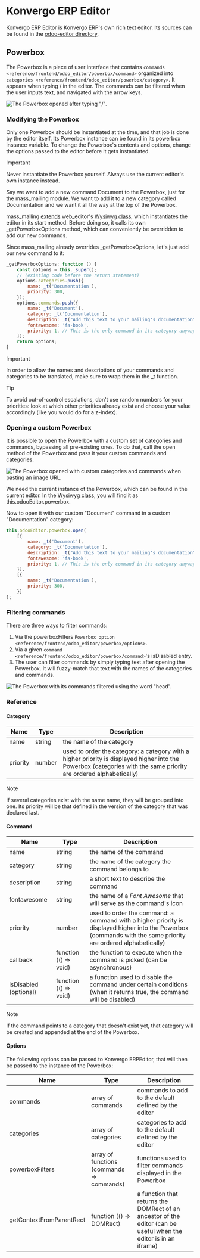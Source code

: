 # Konvergo ERP Editor

Konvergo ERP Editor is Konvergo ERP's own rich text editor. Its sources can be found in
the [odoo-editor
directory](%7BGITHUB_PATH%7D/addons/web_editor/static/src/js/editor/odoo-editor).

## Powerbox

The Powerbox is a piece of user interface that contains
`commands <reference/frontend/odoo_editor/powerbox/command>` organized
into `categories <reference/frontend/odoo_editor/powerbox/category>`. It
appears when typing <span class="title-ref">/</span> in the editor. The
commands can be filtered when the user inputs text, and navigated with
the arrow keys.

<img src="odoo_editor/powerbox.png" class="align-center"
alt="The Powerbox opened after typing &quot;/&quot;." />

### Modifying the Powerbox

Only one Powerbox should be instantiated at the time, and that job is
done by the editor itself. Its Powerbox instance can be found in its
<span class="title-ref">powerbox</span> instance variable. To change the
Powerbox's contents and options, change the options passed to the editor
before it gets instantiated.

> [!IMPORTANT]
> Never instantiate the Powerbox yourself. Always use the current
> editor's own instance instead.

<div class="example">

Say we want to add a new command <span class="title-ref">Document</span>
to the Powerbox, just for the
<span class="title-ref">mass_mailing</span> module. We want to add it to
a new category called <span class="title-ref">Documentation</span> and
we want it all the way at the top of the Powerbox.

<span class="title-ref">mass_mailing</span>
[extends](%7BGITHUB_PATH%7D/addons/mass_mailing/static/src/js/wysiwyg.js)
<span class="title-ref">web_editor</span>'s [Wysiwyg
class](%7BGITHUB_PATH%7D/addons/web_editor/static/src/js/wysiwyg/wysiwyg.js),
which instantiates the editor in its
<span class="title-ref">start</span> method. Before doing so, it calls
its own <span class="title-ref">\_getPowerboxOptions</span> method,
which can conveniently be overridden to add our new commands.

Since <span class="title-ref">mass_mailing</span> already overrides
<span class="title-ref">\_getPowerboxOptions</span>, let's just add our
new command to it:

``` javascript
_getPowerboxOptions: function () {
    const options = this._super();
    // (existing code before the return statement)
    options.categories.push({
        name: _t('Documentation'),
        priority: 300,
    });
    options.commands.push({
        name: _t('Document'),
        category: _t('Documentation'),
        description: _t("Add this text to your mailing's documentation"),
        fontawesome: 'fa-book',
        priority: 1, // This is the only command in its category anyway.
    });
    return options;
}
```

> [!IMPORTANT]
> In order to allow the names and descriptions of your commands and
> categories to be translated, make sure to wrap them in the
> <span class="title-ref">\_t</span> function.

> [!TIP]
> To avoid out-of-control escalations, don't use random numbers for your
> priorities: look at which other priorities already exist and choose
> your value accordingly (like you would do for a
> <span class="title-ref">z-index</span>).

</div>

### Opening a custom Powerbox

It is possible to open the Powerbox with a custom set of categories and
commands, bypassing all pre-existing ones. To do that, call the
<span class="title-ref">open</span> method of the Powerbox and pass it
your custom commands and categories.

<img src="odoo_editor/powerbox-custom.png" class="align-center"
alt="The Powerbox opened with custom categories and commands when pasting an
image URL." />

<div class="example">

We need the current instance of the Powerbox, which can be found in the
current editor. In the [Wysiwyg
class](%7BGITHUB_PATH%7D/addons/web_editor/static/src/js/wysiwyg/wysiwyg.js),
you will find it as
<span class="title-ref">this.odooEditor.powerbox</span>.

Now to open it with our custom "Document" command in a custom
"Documentation" category:

``` javascript
this.odooEditor.powerbox.open(
    [{
        name: _t('Document'),
        category: _t('Documentation'),
        description: _t("Add this text to your mailing's documentation"),
        fontawesome: 'fa-book',
        priority: 1, // This is the only command in its category anyway.
    }],
    [{
        name: _t('Documentation'),
        priority: 300,
    }]
);
```

</div>

### Filtering commands

There are three ways to filter commands:

1.  Via the <span class="title-ref">powerboxFilters</span>
    `Powerbox option <reference/frontend/odoo_editor/powerbox/options>`.
2.  Via a given
    `command <reference/frontend/odoo_editor/powerbox/command>`'s
    <span class="title-ref">isDisabled</span> entry.
3.  The user can filter commands by simply typing text after opening the
    Powerbox. It will fuzzy-match that text with the names of the
    categories and commands.

<img src="odoo_editor/powerbox-filtered.png" class="align-center"
alt="The Powerbox with its commands filtered using the word &quot;head&quot;." />

### Reference

#### Category

| Name                                    | Type                                  | Description                                                                                                                                                        |
|-----------------------------------------|---------------------------------------|--------------------------------------------------------------------------------------------------------------------------------------------------------------------|
| <span class="title-ref">name</span>     | <span class="title-ref">string</span> | the name of the category                                                                                                                                           |
| <span class="title-ref">priority</span> | <span class="title-ref">number</span> | used to order the category: a category with a higher priority is displayed higher into the Powerbox (categories with the same priority are ordered alphabetically) |

> [!NOTE]
> If several categories exist with the same name, they will be grouped
> into one. Its priority will be that defined in the version of the
> category that was declared last.

#### Command

| Name                                                 | Type                                                                                 | Description                                                                                                                                                    |
|------------------------------------------------------|--------------------------------------------------------------------------------------|----------------------------------------------------------------------------------------------------------------------------------------------------------------|
| <span class="title-ref">name</span>                  | <span class="title-ref">string</span>                                                | the name of the command                                                                                                                                        |
| <span class="title-ref">category</span>              | <span class="title-ref">string</span>                                                | the name of the category the command belongs to                                                                                                                |
| <span class="title-ref">description</span>           | <span class="title-ref">string</span>                                                | a short text to describe the command                                                                                                                           |
| <span class="title-ref">fontawesome</span>           | <span class="title-ref">string</span>                                                | the name of a *Font Awesome* that will serve as the command's icon                                                                                             |
| <span class="title-ref">priority</span>              | <span class="title-ref">number</span>                                                | used to order the command: a command with a higher priority is displayed higher into the Powerbox (commands with the same priority are ordered alphabetically) |
| <span class="title-ref">callback</span>              | <span class="title-ref">function</span> (<span class="title-ref">() =\> void</span>) | the function to execute when the command is picked (can be asynchronous)                                                                                       |
| <span class="title-ref">isDisabled</span> (optional) | <span class="title-ref">function</span> (<span class="title-ref">() =\> void</span>) | a function used to disable the command under certain conditions (when it returns <span class="title-ref">true</span>, the command will be disabled)            |

> [!NOTE]
> If the command points to a category that doesn't exist yet, that
> category will be created and appended at the end of the Powerbox.

#### Options

The following options can be passed to Konvergo ERPEditor, that will then be
passed to the instance of the Powerbox:

| Name                                                    | Type                                                                                                     | Description                                                                                                                                     |
|---------------------------------------------------------|----------------------------------------------------------------------------------------------------------|-------------------------------------------------------------------------------------------------------------------------------------------------|
| <span class="title-ref">commands</span>                 | <span class="title-ref">array of commands</span>                                                         | commands to add to the default defined by the editor                                                                                            |
| <span class="title-ref">categories</span>               | <span class="title-ref">array of categories</span>                                                       | categories to add to the default defined by the editor                                                                                          |
| <span class="title-ref">powerboxFilters</span>          | <span class="title-ref">array of functions</span> (<span class="title-ref">commands =\> commands</span>) | functions used to filter commands displayed in the Powerbox                                                                                     |
| <span class="title-ref">getContextFromParentRect</span> | <span class="title-ref">function</span> (<span class="title-ref">() =\> DOMRect</span>)                  | a function that returns the <span class="title-ref">DOMRect</span> of an ancestor of the editor (can be useful when the editor is in an iframe) |
